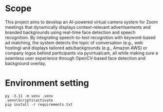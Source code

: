 # Scope

This project aims to develop an AI-powered virtual camera system for Zoom meetings that dynamically displays context-relevant advertisements and branded backgrounds using real-time face detection and speech recognition. By integrating speech-to-text recognition with keyword-based ad matching, the system detects the topic of conversation (e.g., web hosting) and displays tailored ads/backgrounds (e.g., Amazon AWS) or company logos behind participants via pyvirtualcam, all while making sure a seamless user experience through OpenCV-based face detection and background overlay.

# Environment setting

```
py -3.11 -m venv .venv
.venv\Scripts\activate
pip install -r requirements.txt
```
